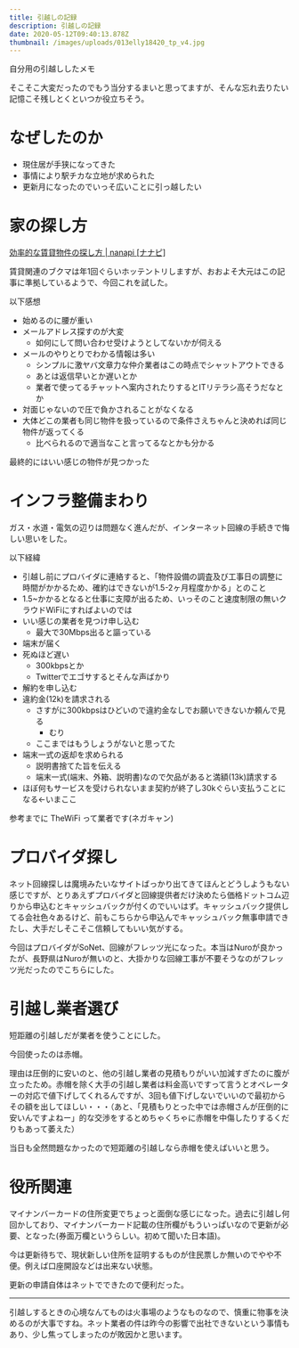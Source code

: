 ```yaml
---
title: 引越しの記録
description: 引越しの記録
date: 2020-05-12T09:40:13.878Z
thumbnail: /images/uploads/013elly18420_tp_v4.jpg
---
```

自分用の引越ししたメモ

そこそこ大変だったのでもう当分するまいと思ってますが、そんな忘れ去りたい記憶こそ残しとくといつか役立ちそう。

# なぜしたのか

- 現住居が手狭になってきた
- 事情により駅チカな立地が求められた
- 更新月になったのでいっそ広いことに引っ越したい

# 家の探し方

[効率的な賃貸物件の探し方 \| nanapi \[ナナピ\]](https://nanapi.jp/ja/286)

賃貸関連のブクマは年1回ぐらいホッテントリしますが、おおよそ大元はこの記事に準拠しているようで、今回これを試した。

以下感想

- 始めるのに腰が重い
- メールアドレス探すのが大変
  - 如何にして問い合わせ受けようとしてないかが伺える
- メールのやりとりでわかる情報は多い
  - シンプルに激ヤバ文章力な仲介業者はこの時点でシャットアウトできる
  - あとは返信早いとか遅いとか
  - 業者で使ってるチャットへ案内されたりするとITリテラシ高そうだなとか
- 対面じゃないので圧で負かされることがなくなる
- 大体どこの業者も同じ物件を扱っているので条件さえちゃんと決めれば同じ物件が返ってくる
  - 比べられるので適当なこと言ってるなとかも分かる

最終的にはいい感じの物件が見つかった

# インフラ整備まわり

ガス・水道・電気の辺りは問題なく進んだが、インターネット回線の手続きで悔しい思いをした。

以下経緯

- 引越し前にプロバイダに連絡すると、「物件設備の調査及び工事日の調整に時間がかかるため、確約はできないが1.5-2ヶ月程度かかる」とのこと
- 1.5~かかるとなると仕事に支障が出るため、いっそのこと速度制限の無いクラウドWiFiにすればよいのでは
- いい感じの業者を見つけ申し込む
  - 最大で30Mbps出ると謳っている
- 端末が届く
- 死ぬほど遅い
  - 300kbpsとか
  - Twitterでエゴサするとそんな声ばかり
- 解約を申し込む
- 違約金(12k)を請求される
  - さすがに300kbpsはひどいので違約金なしでお願いできないか頼んで見る
    - むり
  - ここまではもうしょうがないと思ってた
- 端末一式の返却を求められる
  - 説明書捨てた旨を伝える
  - 端末一式(端末、外箱、説明書)なので欠品があると満額(13k)請求する
- ほぼ何もサービスを受けられないまま契約が終了し30kぐらい支払うことになる←いまここ

参考までに TheWiFi って業者です(ネガキャン)

# プロバイダ探し

ネット回線探しは魔境みたいなサイトばっかり出てきてほんとどうしようもない感じですが、とりあえずプロバイダと回線提供者だけ決めたら価格ドットコム辺りから申込むとキャッシュバックが付くのでいいはず。キャッシュバック提供してる会社色々あるけど、前もこちらから申込んでキャッシュバック無事申請できたし、大手だしそこそこ信頼してもいい気がする。

今回はプロバイダがSoNet、回線がフレッツ光になった。本当はNuroが良かったが、長野県はNuroが無いのと、大掛かりな回線工事が不要そうなのがフレッツ光だったのでこちらにした。

# 引越し業者選び

短距離の引越しだが業者を使うことにした。

今回使ったのは赤帽。

理由は圧倒的に安いのと、他の引越し業者の見積もりがいい加減すぎたのに腹が立ったため。赤帽を除く大手の引越し業者は料金高いですって言うとオペレーターの対応で値下げしてくれるんですが、3回も値下げしないでいいので最初からその額を出してほしい・・・（あと、「見積もりとった中では赤帽さんが圧倒的に安いんですよねー」的な交渉をするとめちゃくちゃに赤帽を中傷したりするくだりもあって萎えた）

当日も全然問題なかったので短距離の引越しなら赤帽を使えばいいと思う。

# 役所関連

マイナンバーカードの住所変更でちょっと面倒な感じになった。過去に引越し何回かしており、マイナンバーカード記載の住所欄がもういっぱいなので更新が必要、となった(券面万欄というらしい。初めて聞いた日本語)。

今は更新待ちで、現状新しい住所を証明するものが住民票しか無いのでやや不便。例えば口座開設などは出来ない状態。

更新の申請自体はネットでできたので便利だった。

--- 

引越しするときの心境なんてものは火事場のようなものなので、慎重に物事を決めるのが大事ですね。ネット業者の件は昨今の影響で出社できないという事情もあり、少し焦ってしまったのが敗因かと思います。
